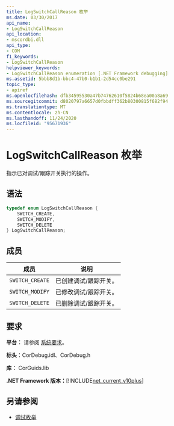 ```yaml
---
title: LogSwitchCallReason 枚举
ms.date: 03/30/2017
api_name:
- LogSwitchCallReason
api_location:
- mscordbi.dll
api_type:
- COM
f1_keywords:
- LogSwitchCallReason
helpviewer_keywords:
- LogSwitchCallReason enumeration [.NET Framework debugging]
ms.assetid: 5bbb8d1b-bbc4-47b0-b1b1-2d54cc0be291
topic_type:
- apiref
ms.openlocfilehash: dfb34595530a47b74762610f5824b68ea00a8a69
ms.sourcegitcommit: d8020797a6657d0fbbdff362b80300815f682f94
ms.translationtype: MT
ms.contentlocale: zh-CN
ms.lasthandoff: 11/24/2020
ms.locfileid: "95671936"
---
```

# <a name="logswitchcallreason-enumeration"></a>LogSwitchCallReason 枚举

指示已对调试/跟踪开关执行的操作。  
  
## <a name="syntax"></a>语法  
  
```cpp  
typedef enum LogSwitchCallReason {  
    SWITCH_CREATE,  
    SWITCH_MODIFY,  
    SWITCH_DELETE  
} LogSwitchCallReason;  
```  
  
## <a name="members"></a>成员  
  
|成员|说明|  
|------------|-----------------|  
|`SWITCH_CREATE`|已创建调试/跟踪开关。|  
|`SWITCH_MODIFY`|已修改调试/跟踪开关。|  
|`SWITCH_DELETE`|已删除调试/跟踪开关。|  
  
## <a name="requirements"></a>要求  

 **平台：** 请参阅 [系统要求](../../get-started/system-requirements.md)。  
  
 **标头**：CorDebug.idl、CorDebug.h  
  
 **库：** CorGuids.lib  
  
 **.NET Framework 版本：**[!INCLUDE[net_current_v10plus](../../../../includes/net-current-v10plus-md.md)]  
  
## <a name="see-also"></a>另请参阅

- [调试枚举](debugging-enumerations.md)
